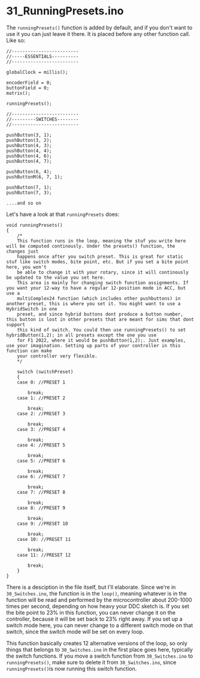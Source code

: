 # 31\_RunningPresets.ino

The `runningPresets()` function is added by default, and if you don't want to use it you can just leave it there. It is placed before any other function call. Like so:

```
//-------------------------
//-----ESSENTIALS----------
//-------------------------

globalClock = millis();

encoderField = 0;
buttonField = 0;
matrix();

runningPresets();

//-------------------------
//---------SWITCHES--------
//-------------------------

pushButton(3, 1);
pushButton(3, 2);
pushButton(4, 3);
pushButton(4, 4);
pushButton(4, 6);
pushButton(4, 7);

pushButton(6, 4);
pushButtonM(6, 7, 1);

pushButton(7, 1);
pushButton(7, 3);

....and so on

```

Let's have a look at that `runningPresets` does:

```
void runningPresets()
{
    /*
    This function runs in the loop, meaning the stuf you write here will be computed continously. Under the presets() function, the changes just
    happens once after you switch preset. This is great for static stuf like switch modes, bite point, etc. But if you set a bite point here, you won't
    be able to change it with your rotary, since it will continously be updated to the value you set here. 
    This area is mainly for changing switch function assignments. If you want your 12-way to have a regular 12-position mode in ACC, but use a 
    multiComplex24 function (which includes other pushbuttons) in another preset, this is where you set it. You might want to use a HybridSwitch in one 
    preset, and since hybrid buttons dont produce a button number, this button is lost in other presets that are meant for sims that dont support 
    this kind of switch. You could then use runningPresets() to set hybridButton(1,2); in all presets except the one you use
    for F1 2022, where it would be pushButton(1,2);. Just examples, use your imagination. Setting up parts of your controller in this function can make 
    your controller very flexible.    
    */

    switch (switchPreset)
    {
    case 0: //PRESET 1 

        break;
    case 1: //PRESET 2 

        break;
    case 2: //PRESET 3 

        break;
    case 3: //PRESET 4 

        break;
    case 4: //PRESET 5 

        break;
    case 5: //PRESET 6 

        break;
    case 6: //PRESET 7 

        break;
    case 7: //PRESET 8 

        break;
    case 8: //PRESET 9 

        break;
    case 9: //PRESET 10

        break;
    case 10: //PRESET 11 

        break;
    case 11: //PRESET 12 

        break;
    }
}
```

There is a desciption in the file itself, but I'll elaborate. Since we're in `30_Switches.ino`, the function is in the `loop()`, meaning whatever is in the function will be read and performed by the microcontroller about 200-1000 times per second, depending on how heavy your DDC sketch is. If you set the bite point to 23% in this function, you can never change it on the controller, because it will be set back to 23% right away. If you set up a switch mode here, you can never change to a different switch mode on that switch, since the switch mode will be set on every loop.

This function basically creates 12 alternative versions of the loop, so only things that belongs to `30_Switches.ino` in the first place goes here, typically the switch functions. If you move a switch function from `30_Switches.ino` to `runningPresets()`, make sure to delete it from `30_Switches.ino`, since `runningPresets()`is now running this switch function.
